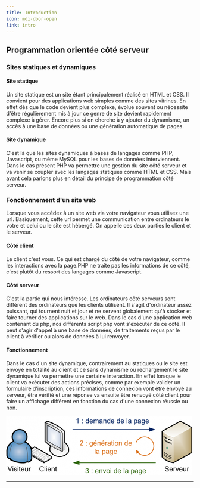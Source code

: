 ```yaml
---
title: Introduction
icon: mdi-door-open
link: intro
---
```


<div id='intro'></div>

## Programmation orientée côté serveur

### Sites statiques et dynamiques

#### Site statique

Un site statique est un site étant principalement réalisé en HTML et CSS. Il convient pour des applications web simples comme des sites vitrines. En effet dès que le code devient plus complexe, évolue souvent ou nécessite d'être régulièrement mis à jour ce genre de site devient rapidement complexe à gérer. Encore plus si on cherche à y ajouter du dynamisme, un accès à une base de données ou une génération automatique de pages.

#### Site dynamique

C'est là que les sites dynamiques à bases de langages comme PHP, Javascript, ou même MySQL pour les bases de données interviennent. Dans le cas présent PHP va permettre une gestion du site côté serveur et va venir se coupler avec les langages statiques comme HTML et CSS. Mais avant cela parlons plus en détail du principe de programmation côté serveur.

### Fonctionnement d'un site web

Lorsque vous accédez à un site web via votre navigateur vous utilisez une url. Basiquement, cette url permet une communication entre ordinateurs le votre et celui ou le site est hébergé. On appelle ces deux parties le client et le serveur.

#### Côté client

Le client c'est vous. Ce qui est chargé du côté de votre navigateur, comme les interactions avec la page.PHP ne traite pas les informations de ce côté, c'est plutôt du ressort des langages comme Javascript.

#### Côté serveur

C'est la partie qui nous intéresse. Les ordinateurs côté serveurs sont différent des ordinateurs que les clients utilisent. Il s'agit d'ordinateur assez puissant, qui tournent nuit et jour et ne servent globalement qu'à stocker et faire tourner des applications sur le web. Dans le cas d'une application web contenant du php, nos différents script php vont s'exécuter de ce côté. Il peut s'agir d'appel à une base de données, de traitements reçus par le client à vérifier ou alors de données à lui renvoyer.

#### Fonctionnement

Dans le cas d'un site dynamique, contrairement au statiques ou le site est envoyé en totalité au client et ce sans dynamisme ou rechargement le site dynamique lui va permettre une certaine interaction. En effet lorsque le client va exécuter des actions précises, comme par exemple valider un formulaire d'inscription, ces informations de connexion vont être envoyé au serveur, être vérifié et une réponse va ensuite être renvoyé côté client pour faire un affichage différent en fonction du cas d'une connexion réussie ou non.

![Relation client serveur](./images/client-server.png)

---

</div>
